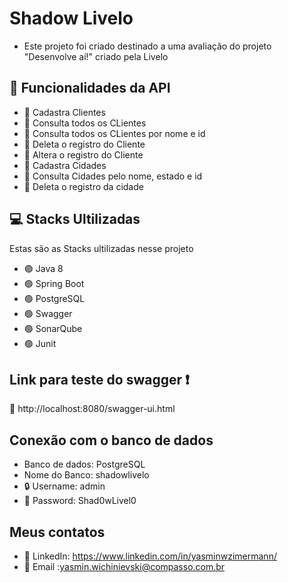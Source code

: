 # Shadow Livelo

* Este projeto foi criado destinado a uma avaliação do projeto "Desenvolve aí!" criado pela Livelo

## :rocket:	Funcionalidades da API

* :red_circle:  Cadastra Clientes
* :red_circle:  Consulta todos os CLientes
* :red_circle:	Consulta todos os CLientes por nome e id
* :red_circle:	Deleta o registro do Cliente
* :red_circle:	Altera o registro do Cliente
* :red_circle:	Cadastra Cidades
* :red_circle:	Consulta Cidades pelo nome, estado e id
* :red_circle:	Deleta o registro da cidade

## 💻 Stacks Ultilizadas

  Estas são as Stacks ultilizadas nesse projeto

* :green_circle:	Java 8
* :green_circle:	Spring Boot
* :green_circle:	PostgreSQL
* :green_circle:	Swagger
* :green_circle:	SonarQube
* :green_circle:	Junit

## Link para teste do swagger :exclamation:
:link:	http://localhost:8080/swagger-ui.html

## Conexão com o banco de dados
* Banco de dados: PostgreSQL
* Nome do Banco: shadowlivelo
* :lock:	Username: admin
* :key:	Password: Shad0wLivel0

## Meus contatos
* :link: LinkedIn: https://www.linkedin.com/in/yasminwzimermann/
* :email: Email :yasmin.wichinievski@compasso.com.br


